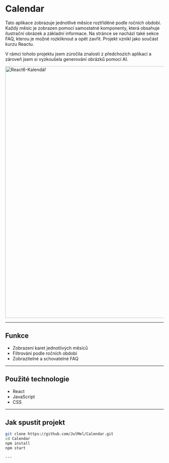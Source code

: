 # Calendar

Tato aplikace zobrazuje jednotlivé měsíce roztříděné podle ročních období. Každý měsíc je zobrazen pomocí samostatné komponenty, která obsahuje ilustrační obrázek a základní informace. Na stránce se nachází také sekce FAQ, kterou je možné rozkliknout a opět zavřít. Projekt vznikl jako součást kurzu Reactu.

V rámci tohoto projektu jsem zúročila znalosti z předchozích aplikací a zároveň jsem si vyzkoušela generování obrázků pomocí AI.

<img width="800" alt="React6-Kalendář" src="https://github.com/user-attachments/assets/cb29a709-28e6-4779-b7f6-6e3e82812784" />

---

## Funkce
- Zobrazení karet jednotlivých měsíců
- Filtrování podle ročních období
- Zobrazitelné a schovatelné FAQ

---

## Použité technologie
- React
- JavaScript
- CSS

---

## Jak spustit projekt

```bash
git clone https://github.com/JulMel/Calendar.git
cd Calendar
npm install
npm start

---
